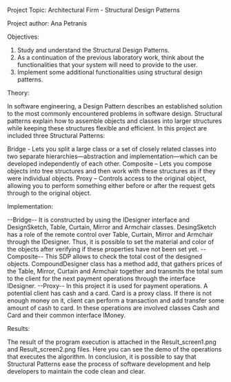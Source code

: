 Project Topic: Architectural Firm - Structural Design Patterns

Project author: Ana Petranis

Objectives:

1. Study and understand the Structural Design Patterns.
2. As a continuation of the previous laboratory work, think about the functionalities that your system will need to provide to the user.
3. Implement some additional functionalities using structural design patterns.

Theory:

In software engineering, a Design Pattern describes an established solution to the most commonly encountered problems in software design. Structural patterns explain how to assemble objects and classes into larger structures while keeping these structures flexible and efficient. In this project are included three Structural Patterns:

Bridge - Lets you split a large class or a set of closely related classes into two separate hierarchies—abstraction and implementation—which can be developed independently of each other.
Composite – Lets you compose objects into tree structures and then work with these structures as if they were individual objects.
Proxy – Controls access to the original object, allowing you to perform something either before or after the request gets through to the original object.

Implementation:

--Bridge-- It is constructed by using the IDesigner interface and DesignSketch, Table, Curtain, Mirror and Armchair classes. DesingSketch has a role of the remote control over Table, Curtain, Mirror and Armchair through the IDesigner. Thus, it is possible to set the material and color of the objects after verifying if these properties have not been set yet.
--Composite-- This SDP allows to check the total cost of the designed objects. CompoundDesigner class has a method add, that gathers prices of the Table, Mirror, Curtain and Armchair together and transmits the total sum to the client for the next payment operations through the interface IDesigner.
--Proxy-- In this project it is used for payment operations. A potential client has cash and a card. Card is a proxy class. If there is not enough money on it, client can perform a transaction and add transfer some amount of cash to card. In these operations are involved classes Cash and Card and their common interface IMoney. 

Results:

The result of the program execution is attached in the Result_screen1.png and Result_screen2.png files. Here you can see the demo of the operations that executes the algorithm. In conclusion, it is possible to say that Structural Patterns ease the process of software development and help developers to maintain the code clean and clear.
